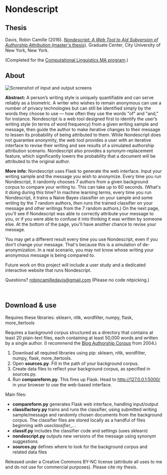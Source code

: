 # Nondescript 

## Thesis

Davis, Robin Camille (2016). [*Nondescript: A Web Tool to Aid Subversion of Authorship Attribution* (master's thesis)](http://academicworks.cuny.edu/gc_etds/1343/). Graduate Center, City University of New York, New York.

(Completed for the [Computational Linguistics MA program](http://www.gc.cuny.edu/Page-Elements/Academics-Research-Centers-Initiatives/Doctoral-Programs/Linguistics/About-the-Program/Specializations/Computational-Linguistics).)

## About 

![Screenshot of input and output screens](http://robincamille.com/thesis/screenshot_all.jpg "Screenshots of Nondescript in the browser")

**Abstract:** A person’s writing style is uniquely quantifiable and can serve reliably as a biometric. A writer who wishes to remain anonymous can use a number of privacy technologies but can still be identified simply by the words they choose to use — how often they use the words "of" and "and," for instance. Nondescript is a web tool designed first to identify the user’s writing style (in terms of word frequency) from a given writing sample and message, then guide the author to make iterative changes to their message to lessen its probability of being attributed to them. While Nondescript does not guarantee anonymity, the web tool provides a user with an iterative interface to revise their writing and see results of a simulated authorship attribution scenario. Nondescript also provides a synonym-replacement feature, which significantly lowers the probability that a document will be attributed to the original author. 

**More info:** Nondescript uses Flask to generate the web interface. Input your writing sample and the message you wish to anonymize. Every time you run Nondescript, it randomly chooses 7 authors from a given background corpus to compare your writing to. This can take up to 60 seconds. (What's it doing during this time? In machine learning terms, every time you run Nondescript, it trains a Naive Bayes classifier on your sample and some writing by the 7 random authors, *then* runs the trained classifier on your message and other writings from the 7 random authors.) On the next page, you'll see if Nondescript was able to correctly attribute your message to you, or if you were able to confuse it into thinking it was written by someone else. At the bottom of the page, you'll have another chance to revise your message. 

You may get a different result every time you use Nondescript, even if you don't change your message. That's because this is a simulation of de-anonymization. In a real scenario, you may not know whose writing your anonymous message is being compared to. 

Future work on this project will include a user study and a dedicated interactive website that runs Nondescript. 

Questions? robincamilledavis@gmail.com (Please no code nitpicking.) 

 
## Download & use

Requires these libraries: sklearn, nltk, wordfilter, numpy, flask, more_itertools

Requires a background corpus structured as a directory that contains at least 20 plain-text files, each containing at least 50,000 words and written by a single author. (I recommend the [Blog Authorship Corpus](http://u.cs.biu.ac.il/~koppel/BlogCorpus.htm) from 2004.)

1. Download all required libraries using pip: sklearn, nltk, wordfilter, numpy, flask, more_itertools.
1. Open **sources.py**. Fill in the path of your background corpus. 
1. Create data files to reflect your background corpus, as specified in sources.py.
1. Run **compareform.py**. This fires up Flask. Head to http://127.0.0.1:5000/ in your browser to use the web-based interface. 

Main files:
- **compareform.py** generates Flask web interface, handling input/output
- **classifactory.py** trains and runs the classifier, using submitted writing sample/message and randomly chosen documents from the background corpus. The classifier files are stored locally as a handful of files beginning with *useclassifier_...*
- **classif.py** includes the classifier code and settings (uses sklearn)
- **nondescript.py** outputs new versions of the message using synonym suggestions
- **sources.py** defines where to look for the background corpus and related data files 


Released under a Creative Commons BY-NC license (attribute all uses to me and do not use for commercial purposes). Please cite my thesis. 
 